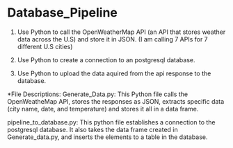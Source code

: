 # Database_Pipeline
1) Use Python to call the OpenWeatherMap API (an API that stores weather data across the U.S) and store it in JSON. (I am calling 7 APIs for 7 different U.S cities)

2) Use Python to create a connection to an postgresql database.
3) Use Python to upload the data aquired from the api response to the database. 


*File Descriptions:
Generate_Data.py:
This Python file calls the OpenWeatheMap API, stores the responses as JSON, extracts specific data (city name, date, and temperature) and stores it all in a data frame. 

pipeline_to_database.py:
This python file establishes a connection to the postgresql database. It also takes the data frame created in Generate_data.py, and inserts the elements to a table in the database.

